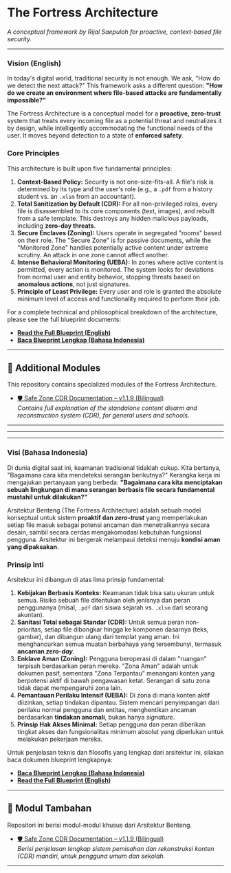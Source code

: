 # The Fortress Architecture
*A conceptual framework by Rijal Saepuloh for proactive, context-based file security.*

---

### **Vision (English)**

In today's digital world, traditional security is not enough. We ask, "How do we detect the next attack?" This framework asks a different question: **"How do we create an environment where file-based attacks are fundamentally impossible?"**

The Fortress Architecture is a conceptual model for a **proactive, zero-trust** system that treats every incoming file as a potential threat and neutralizes it by design, while intelligently accommodating the functional needs of the user. It moves beyond detection to a state of **enforced safety**.

### **Core Principles**

This architecture is built upon five fundamental principles:

1.  **Context-Based Policy:** Security is not one-size-fits-all. A file's risk is determined by its type and the user's role (e.g., a `.pdf` from a history student vs. an `.xlsm` from an accountant).
2.  **Total Sanitization by Default (CDR):** For all non-privileged roles, every file is disassembled to its core components (text, images), and rebuilt from a safe template. This destroys any hidden malicious payloads, including **zero-day threats**.
3.  **Secure Enclaves (Zoning):** Users operate in segregated "rooms" based on their role. The "Secure Zone" is for passive documents, while the "Monitored Zone" handles potentially active content under extreme scrutiny. An attack in one zone cannot affect another.
4.  **Intense Behavioral Monitoring (UEBA):** In zones where active content is permitted, every action is monitored. The system looks for deviations from normal user and entity behavior, stopping threats based on **anomalous actions**, not just signatures.
5.  **Principle of Least Privilege:** Every user and role is granted the absolute minimum level of access and functionality required to perform their job.

For a complete technical and philosophical breakdown of the architecture, please see the full blueprint documents:

* **[Read the Full Blueprint (English)](BLUEPRINT_EN.md)**
* **[Baca Blueprint Lengkap (Bahasa Indonesia)](BLUEPRINT_ID.md)**

---

## 📁 Additional Modules

This repository contains specialized modules of the Fortress Architecture.

- [🛡️ Safe Zone CDR Documentation – v1.1.9 (Bilingual)](README-SAFE-ZONE.md)  
  *Contains full explanation of the standalone content disarm and reconstruction system (CDR), for general users and schools.*

---

---
---

### **Visi (Bahasa Indonesia)**

Di dunia digital saat ini, keamanan tradisional tidaklah cukup. Kita bertanya, "Bagaimana cara kita mendeteksi serangan berikutnya?" Kerangka kerja ini mengajukan pertanyaan yang berbeda: **"Bagaimana cara kita menciptakan sebuah lingkungan di mana serangan berbasis file secara fundamental mustahil untuk dilakukan?"**

Arsitektur Benteng (The Fortress Architecture) adalah sebuah model konseptual untuk sistem **proaktif dan *zero-trust*** yang memperlakukan setiap file masuk sebagai potensi ancaman dan menetralkannya secara desain, sambil secara cerdas mengakomodasi kebutuhan fungsional pengguna. Arsitektur ini bergerak melampaui deteksi menuju **kondisi aman yang dipaksakan**.

### **Prinsip Inti**

Arsitektur ini dibangun di atas lima prinsip fundamental:

1.  **Kebijakan Berbasis Konteks:** Keamanan tidak bisa satu ukuran untuk semua. Risiko sebuah file ditentukan oleh jenisnya dan peran penggunanya (misal, `.pdf` dari siswa sejarah vs. `.xlsm` dari seorang akuntan).
2.  **Sanitasi Total sebagai Standar (CDR):** Untuk semua peran non-prioritas, setiap file dibongkar hingga ke komponen dasarnya (teks, gambar), dan dibangun ulang dari templat yang aman. Ini menghancurkan semua muatan berbahaya yang tersembunyi, termasuk **ancaman *zero-day***.
3.  **Enklave Aman (Zoning):** Pengguna beroperasi di dalam "ruangan" terpisah berdasarkan peran mereka. "Zona Aman" adalah untuk dokumen pasif, sementara "Zona Terpantau" menangani konten yang berpotensi aktif di bawah pengawasan ketat. Serangan di satu zona tidak dapat mempengaruhi zona lain.
4.  **Pemantauan Perilaku Intensif (UEBA):** Di zona di mana konten aktif diizinkan, setiap tindakan dipantau. Sistem mencari penyimpangan dari perilaku normal pengguna dan entitas, menghentikan ancaman berdasarkan **tindakan anomali**, bukan hanya *signature*.
5.  **Prinsip Hak Akses Minimal:** Setiap pengguna dan peran diberikan tingkat akses dan fungsionalitas minimum absolut yang diperlukan untuk melakukan pekerjaan mereka.

Untuk penjelasan teknis dan filosofis yang lengkap dari arsitektur ini, silakan baca dokumen blueprint lengkapnya:

* **[Baca Blueprint Lengkap (Bahasa Indonesia)](BLUEPRINT_ID.md)**
* **[Read the Full Blueprint (English)](BLUEPRINT_EN.md)**

---

## 📁 Modul Tambahan

Repositori ini berisi modul-modul khusus dari Arsitektur Benteng.

- [🛡️ Safe Zone CDR Documentation – v1.1.9 (Bilingual)](README-SAFE-ZONE.md)  
  *Berisi penjelasan lengkap sistem pemisahan dan rekonstruksi konten (CDR) mandiri, untuk pengguna umum dan sekolah.*

---


